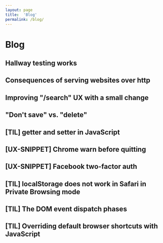 ```yaml
---
layout: page
title:  'Blog'
permalink: /blog/
---
```




# Blog
## Hallway testing works
## Consequences of serving websites over http
## Improving "/search" UX with a small change
## "Don't save" vs. "delete"
## [TIL] getter and setter in JavaScript
## [UX-SNIPPET] Chrome warn before quitting
## [UX-SNIPPET] Facebook two-factor auth
## [TIL] localStorage does not work in Safari in Private Browsing mode
## [TIL] The DOM event dispatch phases
## [TIL] Overriding default browser shortcuts with JavaScript